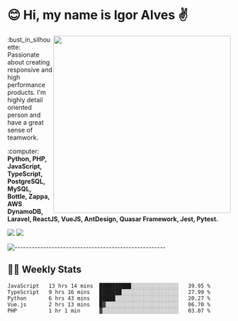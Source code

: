 # :blush: Hi, my name is Igor Alves :v:

<img src="https://github-readme-stats.vercel.app/api?username=iguit0&show_icons=true&count_private=true&theme=onedark" min-width="400px" max-width="400px" width="400px" align="right" />

<p align="left"> 
  :bust_in_silhouette: Passionate about creating responsive and high performance products.
  I'm highly detail oriented person and have a great sense of teamwork.
</p>

<p align="left">
  :computer: <strong>Python, PHP, JavaScript, TypeScript, PostgreSQL, MySQL, Bottle, Zappa, AWS DynamoDB, Laravel, ReactJS, VueJS, AntDesign, Quasar Framework, Jest, Pytest.</strong>
</p>

<p align="left">
  <a href="https://www.linkedin.com/in/igor-lucio-alves" target="_blank" rel="noopener noreferrer" alt="LinkedIn">
  <img src="https://img.shields.io/badge/LinkedIn-0077B5?style=for-the-badge&logo=linkedin&logoColor=white" /></a>

  <a href="https://t.me/iguit0" target="_blank" rel="noopener noreferrer" alt="Telegram">
  <img src="https://img.shields.io/badge/Telegram-2CA5E0?style=for-the-badge&logo=telegram&logoColor=white" /></a>
</p>

![-----------------------------------------------------](https://raw.githubusercontent.com/andreasbm/readme/master/assets/lines/aqua.png)

## :man_technologist: Weekly Stats
<!--START_SECTION:waka-->
```text
JavaScript   13 hrs 14 mins  ██████████░░░░░░░░░░░░░░░   39.95 % 
TypeScript   9 hrs 16 mins   ███████░░░░░░░░░░░░░░░░░░   27.99 % 
Python       6 hrs 43 mins   █████░░░░░░░░░░░░░░░░░░░░   20.27 % 
Vue.js       2 hrs 13 mins   █▓░░░░░░░░░░░░░░░░░░░░░░░   06.70 % 
PHP          1 hr 1 min      ▓░░░░░░░░░░░░░░░░░░░░░░░░   03.07 % 
```
<!--END_SECTION:waka-->
